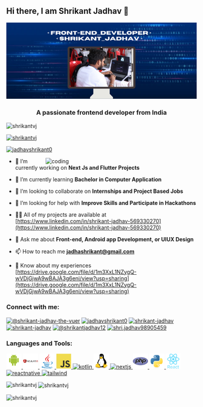 ## Hi there, I am Shrikant Jadhav 👋
![logo](https://github.com/shrikantVJ/shrikantVJ/blob/main/Shrikant_Jadhav%20some_code.png)

<h3 align="center">A passionate frontend developer from India</h3>

<p align="left"> <img src="https://komarev.com/ghpvc/?username=shrikantvj&label=Profile%20views&color=0e75b6&style=flat" alt="shrikantvj" /> </p>

<p align="left"> <a href="https://github.com/ryo-ma/github-profile-trophy"><img src="https://github-profile-trophy.vercel.app/?username=shrikantvj" alt="shrikantvj" /></a> </p>

<p align="left"> <a href="https://twitter.com/jadhavshrikant0" target="blank"><img src="https://img.shields.io/twitter/follow/jadhavshrikant0?logo=twitter&style=for-the-badge" alt="jadhavshrikant0" /></a> </p>

<img align="right" alt="coding" width="400" src="https://camo.githubusercontent.com/2366b34bb903c09617990fb5fff4622f3e941349e846ddb7e73df872a9d21233/68747470733a2f2f63646e2e6472696262626c652e636f6d2f75736572732f3733303730332f73637265656e73686f74732f363538313234332f6176656e746f2e676966">

- 🔭 I’m currently working on **Next Js and Flutter Projects**

- 🌱 I’m currently learning **Bachelor in Computer Application**

- 👯 I’m looking to collaborate on **Internships and Project Based Jobs**

- 🤝 I’m looking for help with **Improve Skills and Participate in Hackathons**

- 👨‍💻 All of my projects are available at [https://www.linkedin.com/in/shrikant-jadhav-569330270](https://www.linkedin.com/in/shrikant-jadhav-569330270)

- 💬 Ask me about **Front-end, Android app Development, or UIUX Design**

- 📫 How to reach me **jadhashrikant@gmail.com**

- 📄 Know about my experiences [https://drive.google.com/file/d/1m3XxL1NZygQ-wVDjGjwA9wBAJA3g6eni/view?usp=sharing](https://drive.google.com/file/d/1m3XxL1NZygQ-wVDjGjwA9wBAJA3g6eni/view?usp=sharing)

<h3 align="left">Connect with me:</h3>
<p align="left">
<a href="https://codepen.io/@shrikant-jadhav-the-vuer" target="blank"><img align="center" src="https://raw.githubusercontent.com/rahuldkjain/github-profile-readme-generator/master/src/images/icons/Social/codepen.svg" alt="@shrikant-jadhav-the-vuer" height="30" width="40" /></a>
<a href="https://twitter.com/jadhavshrikant0" target="blank"><img align="center" src="https://raw.githubusercontent.com/rahuldkjain/github-profile-readme-generator/master/src/images/icons/Social/twitter.svg" alt="jadhavshrikant0" height="30" width="40" /></a>
<a href="https://linkedin.com/in/shrikant-jadhav" target="blank"><img align="center" src="https://raw.githubusercontent.com/rahuldkjain/github-profile-readme-generator/master/src/images/icons/Social/linked-in-alt.svg" alt="shrikant-jadhav" height="30" width="40" /></a>
<a href="https://fb.com/shrikant-jadhav" target="blank"><img align="center" src="https://raw.githubusercontent.com/rahuldkjain/github-profile-readme-generator/master/src/images/icons/Social/facebook.svg" alt="shrikant-jadhav" height="30" width="40" /></a>
<a href="https://instagram.com/@shrikantjadhav12" target="blank"><img align="center" src="https://raw.githubusercontent.com/rahuldkjain/github-profile-readme-generator/master/src/images/icons/Social/instagram.svg" alt="@shrikantjadhav12" height="30" width="40" /></a>
<a href="https://discord.gg/shri.jadhav98905459" target="blank"><img align="center" src="https://raw.githubusercontent.com/rahuldkjain/github-profile-readme-generator/master/src/images/icons/Social/discord.svg" alt="shri.jadhav98905459" height="30" width="40" /></a>
</p>

<h3 align="left">Languages and Tools:</h3>
<p align="left"> <a href="https://developer.android.com" target="_blank" rel="noreferrer"> <img src="https://raw.githubusercontent.com/devicons/devicon/master/icons/android/android-original-wordmark.svg" alt="android" width="40" height="40"/> </a> <a href="https://angular.io" target="_blank" rel="noreferrer"> <img src="https://raw.githubusercontent.com/devicons/devicon/master/icons/angularjs/angularjs-original-wordmark.svg" alt="angularjs" width="40" height="40"/> </a> <a href="https://www.java.com" target="_blank" rel="noreferrer"> <img src="https://raw.githubusercontent.com/devicons/devicon/master/icons/java/java-original.svg" alt="java" width="40" height="40"/> </a> <a href="https://developer.mozilla.org/en-US/docs/Web/JavaScript" target="_blank" rel="noreferrer"> <img src="https://raw.githubusercontent.com/devicons/devicon/master/icons/javascript/javascript-original.svg" alt="javascript" width="40" height="40"/> </a> <a href="https://kotlinlang.org" target="_blank" rel="noreferrer"> <img src="https://www.vectorlogo.zone/logos/kotlinlang/kotlinlang-icon.svg" alt="kotlin" width="40" height="40"/> </a> <a href="https://www.linux.org/" target="_blank" rel="noreferrer"> <img src="https://raw.githubusercontent.com/devicons/devicon/master/icons/linux/linux-original.svg" alt="linux" width="40" height="40"/> </a> <a href="https://nextjs.org/" target="_blank" rel="noreferrer"> <img src="https://cdn.worldvectorlogo.com/logos/nextjs-2.svg" alt="nextjs" width="40" height="40"/> </a> <a href="https://www.php.net" target="_blank" rel="noreferrer"> <img src="https://raw.githubusercontent.com/devicons/devicon/master/icons/php/php-original.svg" alt="php" width="40" height="40"/> </a> <a href="https://www.python.org" target="_blank" rel="noreferrer"> <img src="https://raw.githubusercontent.com/devicons/devicon/master/icons/python/python-original.svg" alt="python" width="40" height="40"/> </a> <a href="https://reactjs.org/" target="_blank" rel="noreferrer"> <img src="https://raw.githubusercontent.com/devicons/devicon/master/icons/react/react-original-wordmark.svg" alt="react" width="40" height="40"/> </a> <a href="https://reactnative.dev/" target="_blank" rel="noreferrer"> <img src="https://reactnative.dev/img/header_logo.svg" alt="reactnative" width="40" height="40"/> </a> <a href="https://tailwindcss.com/" target="_blank" rel="noreferrer"> <img src="https://www.vectorlogo.zone/logos/tailwindcss/tailwindcss-icon.svg" alt="tailwind" width="40" height="40"/> </a> </p>

<p><img align="left" src="https://github-readme-stats.vercel.app/api/top-langs?username=shrikantvj&show_icons=true&locale=en&layout=compact" alt="shrikantvj" /></p>

<p>&nbsp;<img align="center" src="https://github-readme-stats.vercel.app/api?username=shrikantvj&show_icons=true&locale=en" alt="shrikantvj" /></p>

<p><img align="center" src="https://github-readme-streak-stats.herokuapp.com/?user=shrikantvj&" alt="shrikantvj" /></p>
